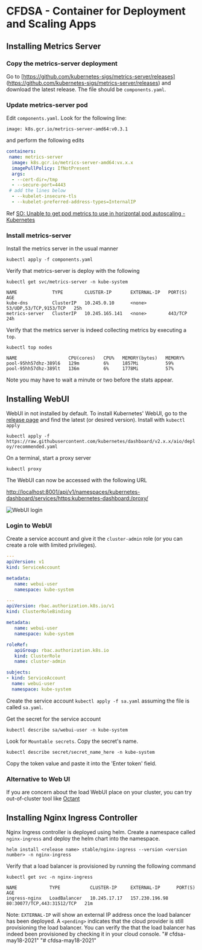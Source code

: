 # CFDSA - Container for Deployment and Scaling Apps

## Installing Metrics Server

### Copy the metrics-server deployment

Go to [https://github.com/kubernetes-sigs/metrics-server/releases]
(https://github.com/kubernetes-sigs/metrics-server/releases) and download the latest release.
The file should be `components.yaml`.

### Update metrics-server pod
Edit `components.yaml`. Look for the following line:

`image: k8s.gcr.io/metrics-server-amd64:v0.3.1`

and perform the following edits

```yaml
containers:
 name: metrics-server
  image: k8s.gcr.io/metrics-server-amd64:vx.x.x
  imagePullPolicy: IfNotPresent
  args:
  - --cert-dir=/tmp
  - --secure-port=4443
 # add the lines below
  - --kubelet-insecure-tls
  - --kubelet-preferred-address-types=InternalIP
```

Ref [SO: Unable to get pod metrics to use in horizontal pod autoscaling -Kubernetes](https://stackoverflow.com/questions/53538012/unable-to-get-pod-metrics-to-use-in-horizontal-pod-autoscaling-kubernetes)

### Install metrics-server

Install the metrics server in the usual manner

`kubectl apply -f components.yaml`

Verify that metrics-server is deploy with the following

`kubectl get svc/metrics-server -n kube-system`

```
NAME             TYPE        CLUSTER-IP       EXTERNAL-IP   PORT(S)                  AGE
kube-dns         ClusterIP   10.245.0.10      <none>        53/UDP,53/TCP,9153/TCP   25h
metrics-server   ClusterIP   10.245.165.141   <none>        443/TCP                  24h
```

Verify that the metrics server is indeed collecting metrics by executing a `top`.

`kubectl top nodes`

```
NAME                   CPU(cores)   CPU%   MEMORY(bytes)   MEMORY%   
pool-95hh57dhz-389l6   129m         6%     1857Mi          59%       
pool-95hh57dhz-389lt   136m         6%     1778Mi          57%      
```

Note you may have to wait a minute or two before the stats appear.

## Installing WebUI

WebUI in not installed by default. To install Kubernetes' WebUI, go to the [release page](https://github.com/kubernetes/dashboard/releases) and find the latest (or desired version). Install with `kubectl apply` 

`kubectl apply -f https://raw.githubusercontent.com/kubernetes/dashboard/v2.x.x/aio/deploy/recommended.yaml`

On a terminal, start a proxy server 

`kubectl proxy`

The WebUI can now be accessed with the following URL

[http://localhost:8001/api/v1/namespaces/kubernetes-dashboard/services/https:kubernetes-dashboard:/proxy/](http://localhost:8001/api/v1/namespaces/kubernetes-dashboard/services/https:kubernetes-dashboard:/proxy/)

![WebUI login](https://chukmunnlee.github.io/images/k8s_webui.png)

### Login to WebUI

Create a service account and give it the `cluster-admin` role (or you can create a role with limited privileges).

```yaml
---
apiVersion: v1
kind: ServiceAccount

metadata:
   name: webui-user
   namespace: kube-system

---
apiVersion: rbac.authorization.k8s.io/v1
kind: ClusterRoleBinding

metadata:
   name: webui-user
   namespace: kube-system

roleRef:
   apiGroup: rbac.authorization.k8s.io
   kind: ClusterRole
   name: cluster-admin

subjects:
- kind: ServiceAccount
  name: webui-user
  namespace: kube-system

```

Create the service account `kubectl apply -f sa.yaml` assuming the file is called `sa.yaml`. 

Get the secret for the service account

`kubectl describe sa/webui-user -n kube-system`

Look for `Mountable secrets`. Copy the secret's name. 

`kubectl describe secret/secret_name_here -n kube-system`

Copy the token value and paste it into the 'Enter token' field.

### Alternative to Web UI

If you are concern about the load WebUI place on your cluster, you can try out-of-cluster tool like [Octant](https://github.com/vmware-tanzu/octant)

## Installing Nginx Ingress Controller

Nginx Ingress controller is deployed using helm. Create a namespace called `nginx-ingress` and deploy the helm chart into the namespace.

`helm install <release name> stable/nginx-ingress --version <version number> -n nginx-ingress`

Verify that a load balancer is provisioned by running the following command

`kubectl get svc -n nginx-ingress`

```
NAME            TYPE           CLUSTER-IP     EXTERNAL-IP      PORT(S)                      AGE
ingress-nginx   LoadBalancer   10.245.17.17   157.230.196.98   80:30077/TCP,443:31512/TCP   21m
```

Note: `EXTERNAL-IP` will show an external IP address once the load balancer has been deployed. A `<pending>` indicates that the cloud provider is still provisioning the load balancer. You can verify the that the load balancer has indeed been provisioned by checking it in your cloud console.
"# cfdsa-may18-2021" 
"# cfdsa-may18-2021" 
